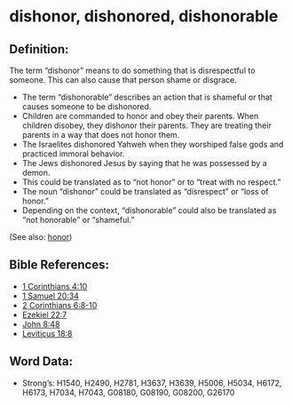 # dishonor, dishonored, dishonorable

## Definition:

The term “dishonor” means to do something that is disrespectful to someone. This can also cause that person shame or disgrace.

* The term “dishonorable” describes an action that is shameful or that causes someone to be dishonored.
* Children are commanded to honor and obey their parents. When children disobey, they dishonor their parents. They are treating their parents in a way that does not honor them.
* The Israelites dishonored Yahweh when they worshiped false gods and practiced immoral behavior.
* The Jews dishonored Jesus by saying that he was possessed by a demon.
* This could be translated as to “not honor” or to “treat with no respect.”
* The noun “dishonor” could be translated as “disrespect” or “loss of honor.”
* Depending on the context, “dishonorable” could also be translated as “not honorable” or “shameful.”

(See also: [honor](../kt/honor.md))

## Bible References:

* [1 Corinthians 4:10](rc://en/tn/help/1co/04/10)
* [1 Samuel 20:34](rc://en/tn/help/1sa/20/34)
* [2 Corinthians 6:8-10](rc://en/tn/help/2co/06/08)
* [Ezekiel 22:7](rc://en/tn/help/ezk/22/07)
* [John 8:48](rc://en/tn/help/jhn/08/48)
* [Leviticus 18:8](rc://en/tn/help/lev/18/08)

## Word Data:

* Strong’s: H1540, H2490, H2781, H3637, H3639, H5006, H5034, H6172, H6173, H7034, H7043, G08180, G08190, G08200, G26170
